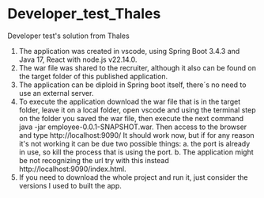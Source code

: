 # Developer_test_Thales
Developer test's solution from Thales 

1. The application was created in vscode, using Spring Boot 3.4.3 and Java 17, React with node.js v22.14.0.
2. The war file was shared to the recruiter, although it also can be found on the target folder of this published application.
3. The application can be diploid in Spring boot itself, there´s no need to use an external server.
4. To execute the application download the war file that is in the target folder, leave it on a local folder, open vscode and using the terminal step on the folder you saved the war file, 
then execute the next command java -jar employee-0.0.1-SNAPSHOT.war. Then access to the browser and type http://localhost:9090/ It should work now, but if for any reason it's not working
it can be due two possible things: a. the port is already in use, so kill the process that is using the port. b. The application might be not recognizing the url try with this instead
http://localhost:9090/index.html.
5. If you need to download the whole project and run it, just consider the versions I used to built the app. 
